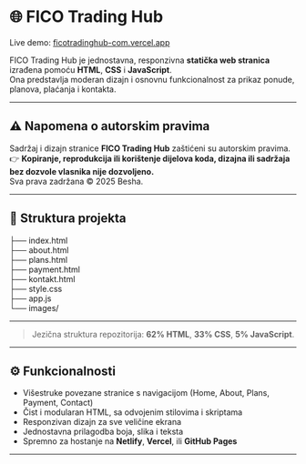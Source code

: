 # 🌐 FICO Trading Hub

Live demo: [ficotradinghub-com.vercel.app](https://ficotradinghub-com.vercel.app/)

FICO Trading Hub je jednostavna, responzivna **statička web stranica** izrađena pomoću **HTML**, **CSS** i **JavaScript**.  
Ona predstavlja moderan dizajn i osnovnu funkcionalnost za prikaz ponude, planova, plaćanja i kontakta.

---

## ⚠️ Napomena o autorskim pravima

Sadržaj i dizajn stranice **FICO Trading Hub** zaštićeni su autorskim pravima.  
👉 **Kopiranje, reprodukcija ili korištenje dijelova koda, dizajna ili sadržaja bez dozvole vlasnika nije dozvoljeno.**  
Sva prava zadržana © 2025 Besha.

---

## 📁 Struktura projekta

├── index.html         <br>
├── about.html          <br>
├── plans.html           <br>
├── payment.html         <br>
├── kontakt.html        <br>
├── style.css           <br>
├── app.js               <br>
└── images/             <br>


---


> Jezična struktura repozitorija: **62% HTML**, **33% CSS**, **5% JavaScript**.

---

## ⚙️ Funkcionalnosti

- Višestruke povezane stranice s navigacijom (Home, About, Plans, Payment, Contact)  
- Čist i modularan HTML, sa odvojenim stilovima i skriptama  
- Responzivan dizajn za sve veličine ekrana  
- Jednostavna prilagodba boja, slika i teksta  
- Spremno za hostanje na **Netlify**, **Vercel**, ili **GitHub Pages**

---


